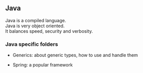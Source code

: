 ## Java

Java is a compiled language.  
Java is very object oriented.  
It balances speed, security and verbosity.  

### Java specific folders

* Generics: about generic types, how to use and handle them

* Spring: a popular framework
